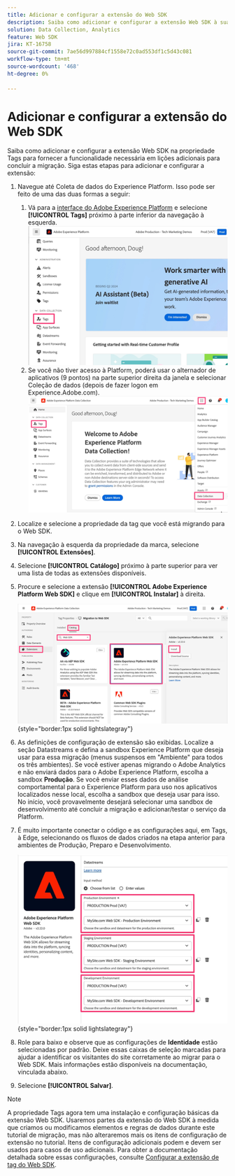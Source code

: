 ```yaml
---
title: Adicionar e configurar a extensão do Web SDK
description: Saiba como adicionar e configurar a extensão Web SDK à sua propriedade de tags para fornecer a funcionalidade necessária em lições adicionais para concluir a migração.
solution: Data Collection, Analytics
feature: Web SDK
jira: KT-16758
source-git-commit: 7ae56d997884cf1558e72c0ad553df1c5d43c081
workflow-type: tm+mt
source-wordcount: '468'
ht-degree: 0%

---
```



# Adicionar e configurar a extensão do Web SDK

Saiba como adicionar e configurar a extensão Web SDK na propriedade Tags para fornecer a funcionalidade necessária em lições adicionais para concluir a migração.
Siga estas etapas para adicionar e configurar a extensão:

1. Navegue até Coleta de dados do Experience Platform. Isso pode ser feito de uma das duas formas a seguir:
   1. Vá para a [interface do Adobe Experience Platform](https://platform.adobe.com/) e selecione **[!UICONTROL Tags]** próximo à parte inferior da navegação à esquerda.
      ![Acessar marcas 1](assets/access-tags-1.jpg)
   1. Se você não tiver acesso à Platform, poderá usar o alternador de aplicativos (9 pontos) na parte superior direita da janela e selecionar Coleção de dados (depois de fazer logon em Experience.Adobe.com).
      ![Acessar marcas 2](assets/access-tags-2.jpg)
1. Localize e selecione a propriedade da tag que você está migrando para o Web SDK.
1. Na navegação à esquerda da propriedade da marca, selecione **[!UICONTROL Extensões]**.
1. Selecione **[!UICONTROL Catálogo]** próximo à parte superior para ver uma lista de todas as extensões disponíveis.
1. Procure e selecione a extensão **[!UICONTROL Adobe Experience Platform Web SDK]** e clique em **[!UICONTROL Instalar]** à direita.

   ![Localizar a Extensão Web SDK](assets/find-the-websdk-extension.jpg){style="border:1px solid lightslategray"}

1. As definições de configuração de extensão são exibidas. Localize a seção Datastreams e defina a sandbox Experience Platform que deseja usar para essa migração (menus suspensos em &quot;Ambiente&quot; para todos os três ambientes). Se você estiver apenas migrando o Adobe Analytics e não enviará dados para o Adobe Experience Platform, escolha a sandbox **Produção**. Se você enviar esses dados de análise comportamental para o Experience Platform para uso nos aplicativos localizados nesse local, escolha a sandbox que deseja usar para isso. No início, você provavelmente desejará selecionar uma sandbox de desenvolvimento até concluir a migração e adicionar/testar o serviço da Platform.
1. É muito importante conectar o código e as configurações aqui, em Tags, à Edge, selecionando os fluxos de dados criados na etapa anterior para ambientes de Produção, Preparo e Desenvolvimento.

   ![Seleção de sequência de dados](assets/choose-datastreams.jpg){style="border:1px solid lightslategray"}

1. Role para baixo e observe que as configurações de **Identidade** estão selecionadas por padrão. Deixe essas caixas de seleção marcadas para ajudar a identificar os visitantes do site corretamente ao migrar para o Web SDK. Mais informações estão disponíveis na documentação, vinculada abaixo.

1. Selecione **[!UICONTROL Salvar]**.

>[!NOTE]
>
>A propriedade Tags agora tem uma instalação e configuração básicas da extensão Web SDK. Usaremos partes da extensão do Web SDK à medida que criamos ou modificamos elementos e regras de dados durante este tutorial de migração, mas não alteraremos mais os itens de configuração de extensão no tutorial. Itens de configuração adicionais podem e devem ser usados para casos de uso adicionais. Para obter a documentação detalhada sobre essas configurações, consulte [Configurar a extensão de tag do Web SDK](https://experienceleague.adobe.com/en/docs/experience-platform/tags/extensions/client/web-sdk/web-sdk-extension-configuration).
